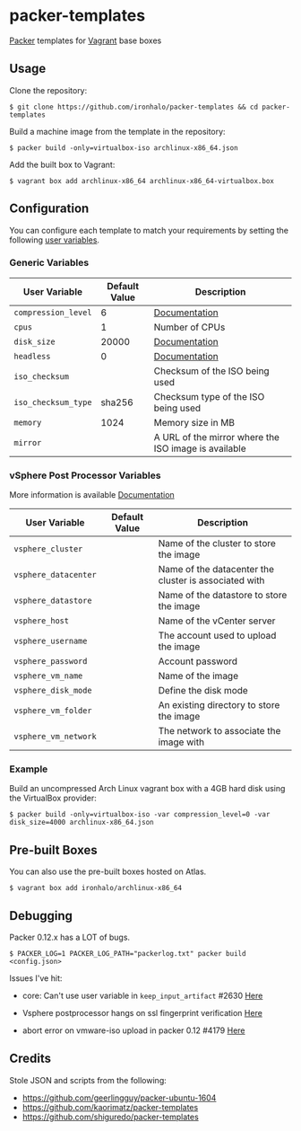 # packer-templates

[Packer](https://www.packer.io/) templates for [Vagrant](https://www.vagrantup.com/) base boxes

## Usage

Clone the repository:

    $ git clone https://github.com/ironhalo/packer-templates && cd packer-templates

Build a machine image from the template in the repository:

    $ packer build -only=virtualbox-iso archlinux-x86_64.json

Add the built box to Vagrant:

    $ vagrant box add archlinux-x86_64 archlinux-x86_64-virtualbox.box

## Configuration

You can configure each template to match your requirements by setting the following [user variables](https://packer.io/docs/templates/user-variables.html).

### Generic Variables

 User Variable       | Default Value | Description
---------------------|---------------|----------------------------------------------------------------------------------------
 `compression_level` | 6             | [Documentation](https://packer.io/docs/post-processors/vagrant.html#compression_level)
 `cpus`              | 1             | Number of CPUs
 `disk_size`         | 20000         | [Documentation](https://packer.io/docs/builders/virtualbox-iso.html#disk_size)
 `headless`          | 0             | [Documentation](https://packer.io/docs/builders/virtualbox-iso.html#headless)
 `iso_checksum`      |               | Checksum of the ISO being used
 `iso_checksum_type` | sha256        | Checksum type of the ISO being used
 `memory`            | 1024          | Memory size in MB
 `mirror`            |               | A URL of the mirror where the ISO image is available

### vSphere Post Processor Variables

More information is available [Documentation](https://www.packer.io/docs/post-processors/vsphere.html)

 User Variable        | Default Value | Description
----------------------|---------------|----------------------------------------------------------------------------------------
 `vsphere_cluster`    |               | Name of the cluster to store the image
 `vsphere_datacenter` |               | Name of the datacenter the cluster is associated with
 `vsphere_datastore`  |               | Name of the datastore to store the image
 `vsphere_host`       |               | Name of the vCenter server
 `vsphere_username`   |               | The account used to upload the image
 `vsphere_password`   |               | Account password
 `vsphere_vm_name`    |               | Name of the image
 `vsphere_disk_mode`  |               | Define the disk mode
 `vsphere_vm_folder`  |               | An existing directory to store the image
 `vsphere_vm_network` |               | The network to associate the image with

### Example

Build an uncompressed Arch Linux vagrant box with a 4GB hard disk using the VirtualBox provider:

    $ packer build -only=virtualbox-iso -var compression_level=0 -var disk_size=4000 archlinux-x86_64.json

## Pre-built Boxes

You can also use the pre-built boxes hosted on Atlas.

    $ vagrant box add ironhalo/archlinux-x86_64

## Debugging

Packer 0.12.x has a LOT of bugs.

    $ PACKER_LOG=1 PACKER_LOG_PATH="packerlog.txt" packer build <config.json>

Issues I've hit:

* core: Can't use user variable in `keep_input_artifact` #2630 [Here](https://github.com/mitchellh/packer/issues/2630)

* Vsphere postprocessor hangs on ssl fingerprint verification [Here](https://github.com/mitchellh/packer/issues/4289)

* abort error on vmware-iso upload in packer 0.12 #4179 [Here](https://github.com/mitchellh/packer/issues/4179)

## Credits

Stole JSON and scripts from the following:

* https://github.com/geerlingguy/packer-ubuntu-1604
* https://github.com/kaorimatz/packer-templates
* https://github.com/shiguredo/packer-templates
